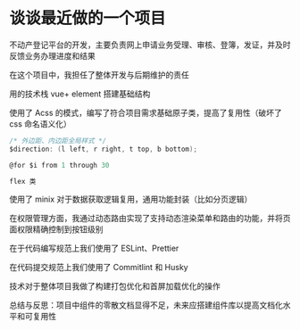 # 谈谈最近做的一个项目

不动产登记平台的开发，主要负责网上申请业务受理、审核、登簿，发证，并及时反馈业务办理进度和结果

在这个项目中，我担任了整体开发与后期维护的责任

用的技术栈 vue+ element 搭建基础结构

使用了 Acss 的模式，编写了符合项目需求基础原子类，提高了复用性（破坏了 css 命名语义化）

```cs
/* 外边距、内边距全局样式 */
$direction: (l left, r right, t top, b bottom);

@for $i from 1 through 30

flex 类

```

使用了 minix 对于数据获取逻辑复用，通用功能封装（比如分页逻辑）

在权限管理方面，我通过动态路由实现了支持动态渲染菜单和路由的功能，并将页面权限精确控制到按钮级别

在于代码编写规范上我们使用了 ESLint、Prettier

在代码提交规范上我们使用了 Commitlint 和 Husky

技术对于整体项目我做了构建打包优化和首屏加载优化的操作

总结与反思：项目中组件的零散文档显得不足，未来应搭建组件库以提高文档化水平和可复用性
